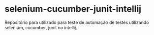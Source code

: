 # selenium-cucumber-junit-intellij
Repositório para utilizado para teste de automação de testes utilizando selenium, cucumber, junit no intellij.
